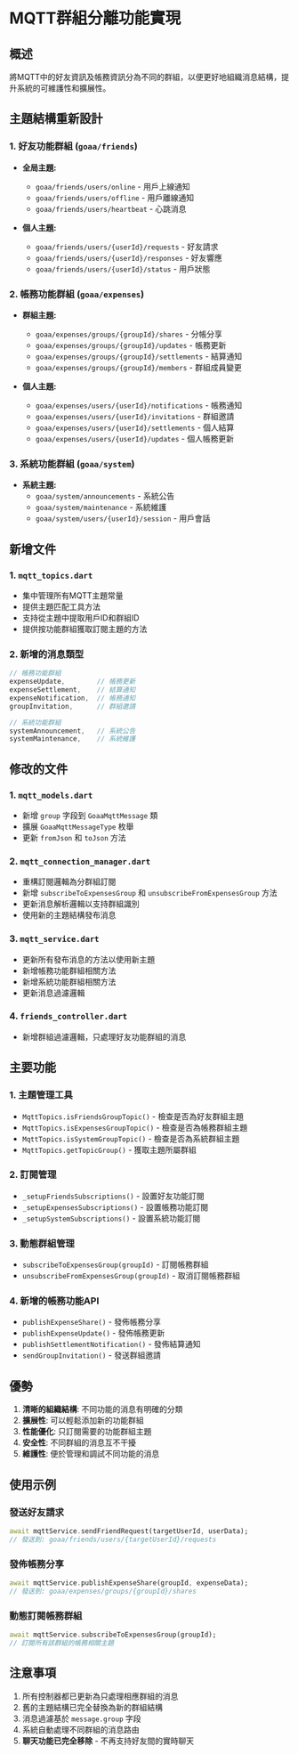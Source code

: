 # MQTT群組分離功能實現

## 概述
將MQTT中的好友資訊及帳務資訊分為不同的群組，以便更好地組織消息結構，提升系統的可維護性和擴展性。

## 主題結構重新設計

### 1. 好友功能群組 (`goaa/friends`)
- **全局主題:**
  - `goaa/friends/users/online` - 用戶上線通知
  - `goaa/friends/users/offline` - 用戶離線通知
  - `goaa/friends/users/heartbeat` - 心跳消息

- **個人主題:**
  - `goaa/friends/users/{userId}/requests` - 好友請求
  - `goaa/friends/users/{userId}/responses` - 好友響應
  - `goaa/friends/users/{userId}/status` - 用戶狀態

### 2. 帳務功能群組 (`goaa/expenses`)
- **群組主題:**
  - `goaa/expenses/groups/{groupId}/shares` - 分帳分享
  - `goaa/expenses/groups/{groupId}/updates` - 帳務更新
  - `goaa/expenses/groups/{groupId}/settlements` - 結算通知
  - `goaa/expenses/groups/{groupId}/members` - 群組成員變更

- **個人主題:**
  - `goaa/expenses/users/{userId}/notifications` - 帳務通知
  - `goaa/expenses/users/{userId}/invitations` - 群組邀請
  - `goaa/expenses/users/{userId}/settlements` - 個人結算
  - `goaa/expenses/users/{userId}/updates` - 個人帳務更新

### 3. 系統功能群組 (`goaa/system`)
- **系統主題:**
  - `goaa/system/announcements` - 系統公告
  - `goaa/system/maintenance` - 系統維護
  - `goaa/system/users/{userId}/session` - 用戶會話

## 新增文件

### 1. `mqtt_topics.dart`
- 集中管理所有MQTT主題常量
- 提供主題匹配工具方法
- 支持從主題中提取用戶ID和群組ID
- 提供按功能群組獲取訂閱主題的方法

### 2. 新增的消息類型
```dart
// 帳務功能群組
expenseUpdate,        // 帳務更新
expenseSettlement,    // 結算通知
expenseNotification,  // 帳務通知
groupInvitation,      // 群組邀請

// 系統功能群組
systemAnnouncement,   // 系統公告
systemMaintenance,    // 系統維護
```

## 修改的文件

### 1. `mqtt_models.dart`
- 新增 `group` 字段到 `GoaaMqttMessage` 類
- 擴展 `GoaaMqttMessageType` 枚舉
- 更新 `fromJson` 和 `toJson` 方法

### 2. `mqtt_connection_manager.dart`
- 重構訂閱邏輯為分群組訂閱
- 新增 `subscribeToExpensesGroup` 和 `unsubscribeFromExpensesGroup` 方法
- 更新消息解析邏輯以支持群組識別
- 使用新的主題結構發布消息

### 3. `mqtt_service.dart`
- 更新所有發布消息的方法以使用新主題
- 新增帳務功能群組相關方法
- 新增系統功能群組相關方法
- 更新消息過濾邏輯

### 4. `friends_controller.dart`
- 新增群組過濾邏輯，只處理好友功能群組的消息



## 主要功能

### 1. 主題管理工具
- `MqttTopics.isFriendsGroupTopic()` - 檢查是否為好友群組主題
- `MqttTopics.isExpensesGroupTopic()` - 檢查是否為帳務群組主題
- `MqttTopics.isSystemGroupTopic()` - 檢查是否為系統群組主題
- `MqttTopics.getTopicGroup()` - 獲取主題所屬群組

### 2. 訂閱管理
- `_setupFriendsSubscriptions()` - 設置好友功能訂閱
- `_setupExpensesSubscriptions()` - 設置帳務功能訂閱
- `_setupSystemSubscriptions()` - 設置系統功能訂閱

### 3. 動態群組管理
- `subscribeToExpensesGroup(groupId)` - 訂閱帳務群組
- `unsubscribeFromExpensesGroup(groupId)` - 取消訂閱帳務群組

### 4. 新增的帳務功能API
- `publishExpenseShare()` - 發佈帳務分享
- `publishExpenseUpdate()` - 發佈帳務更新
- `publishSettlementNotification()` - 發佈結算通知
- `sendGroupInvitation()` - 發送群組邀請

## 優勢

1. **清晰的組織結構**: 不同功能的消息有明確的分類
2. **擴展性**: 可以輕鬆添加新的功能群組
3. **性能優化**: 只訂閱需要的功能群組主題
4. **安全性**: 不同群組的消息互不干擾
5. **維護性**: 便於管理和調試不同功能的消息

## 使用示例

### 發送好友請求
```dart
await mqttService.sendFriendRequest(targetUserId, userData);
// 發送到: goaa/friends/users/{targetUserId}/requests
```

### 發佈帳務分享
```dart
await mqttService.publishExpenseShare(groupId, expenseData);
// 發送到: goaa/expenses/groups/{groupId}/shares
```

### 動態訂閱帳務群組
```dart
await mqttService.subscribeToExpensesGroup(groupId);
// 訂閱所有該群組的帳務相關主題
```

## 注意事項

1. 所有控制器都已更新為只處理相應群組的消息
2. 舊的主題結構已完全替換為新的群組結構
3. 消息過濾基於 `message.group` 字段
4. 系統自動處理不同群組的消息路由
5. **聊天功能已完全移除** - 不再支持好友間的實時聊天 

